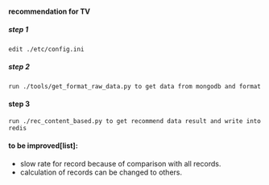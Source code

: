 #### recommendation for TV
##### step 1
    edit ./etc/config.ini
##### step 2
    run ./tools/get_format_raw_data.py to get data from mongodb and format
#### step 3
    run ./rec_content_based.py to get recommend data result and write into redis

#### to be improved[list]:
- slow rate for record because of comparison with all records.
- calculation of records can be changed to others.
